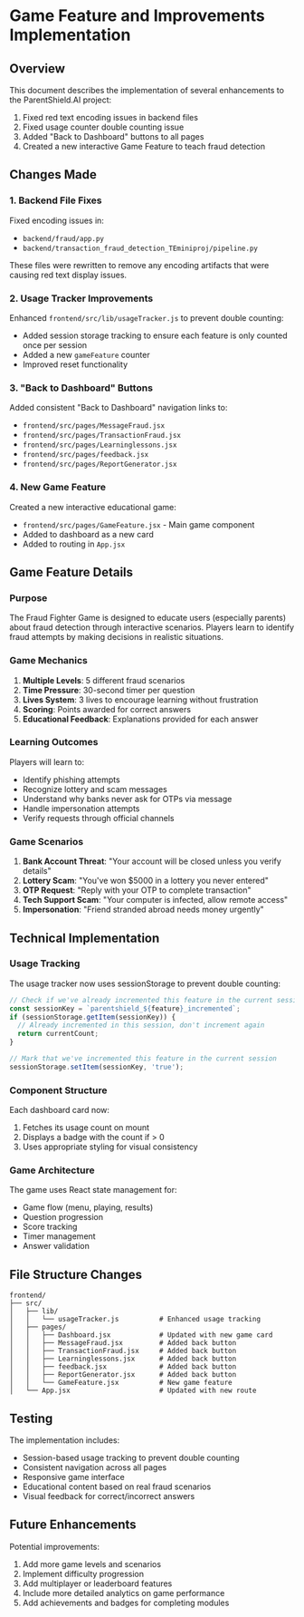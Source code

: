 # Game Feature and Improvements Implementation

## Overview

This document describes the implementation of several enhancements to the ParentShield.AI project:

1. Fixed red text encoding issues in backend files
2. Fixed usage counter double counting issue
3. Added "Back to Dashboard" buttons to all pages
4. Created a new interactive Game Feature to teach fraud detection

## Changes Made

### 1. Backend File Fixes

Fixed encoding issues in:
- `backend/fraud/app.py`
- `backend/transaction_fraud_detection_TEminiproj/pipeline.py`

These files were rewritten to remove any encoding artifacts that were causing red text display issues.

### 2. Usage Tracker Improvements

Enhanced `frontend/src/lib/usageTracker.js` to prevent double counting:
- Added session storage tracking to ensure each feature is only counted once per session
- Added a new `gameFeature` counter
- Improved reset functionality

### 3. "Back to Dashboard" Buttons

Added consistent "Back to Dashboard" navigation links to:
- `frontend/src/pages/MessageFraud.jsx`
- `frontend/src/pages/TransactionFraud.jsx`
- `frontend/src/pages/Learninglessons.jsx`
- `frontend/src/pages/feedback.jsx`
- `frontend/src/pages/ReportGenerator.jsx`

### 4. New Game Feature

Created a new interactive educational game:
- `frontend/src/pages/GameFeature.jsx` - Main game component
- Added to dashboard as a new card
- Added to routing in `App.jsx`

## Game Feature Details

### Purpose
The Fraud Fighter Game is designed to educate users (especially parents) about fraud detection through interactive scenarios. Players learn to identify fraud attempts by making decisions in realistic situations.

### Game Mechanics
1. **Multiple Levels**: 5 different fraud scenarios
2. **Time Pressure**: 30-second timer per question
3. **Lives System**: 3 lives to encourage learning without frustration
4. **Scoring**: Points awarded for correct answers
5. **Educational Feedback**: Explanations provided for each answer

### Learning Outcomes
Players will learn to:
- Identify phishing attempts
- Recognize lottery and scam messages
- Understand why banks never ask for OTPs via message
- Handle impersonation attempts
- Verify requests through official channels

### Game Scenarios
1. **Bank Account Threat**: "Your account will be closed unless you verify details"
2. **Lottery Scam**: "You've won $5000 in a lottery you never entered"
3. **OTP Request**: "Reply with your OTP to complete transaction"
4. **Tech Support Scam**: "Your computer is infected, allow remote access"
5. **Impersonation**: "Friend stranded abroad needs money urgently"

## Technical Implementation

### Usage Tracking
The usage tracker now uses sessionStorage to prevent double counting:
```javascript
// Check if we've already incremented this feature in the current session
const sessionKey = `parentshield_${feature}_incremented`;
if (sessionStorage.getItem(sessionKey)) {
  // Already incremented in this session, don't increment again
  return currentCount;
}

// Mark that we've incremented this feature in the current session
sessionStorage.setItem(sessionKey, 'true');
```

### Component Structure
Each dashboard card now:
1. Fetches its usage count on mount
2. Displays a badge with the count if > 0
3. Uses appropriate styling for visual consistency

### Game Architecture
The game uses React state management for:
- Game flow (menu, playing, results)
- Question progression
- Score tracking
- Timer management
- Answer validation

## File Structure Changes

```
frontend/
├── src/
│   ├── lib/
│   │   └── usageTracker.js          # Enhanced usage tracking
│   ├── pages/
│   │   ├── Dashboard.jsx            # Updated with new game card
│   │   ├── MessageFraud.jsx         # Added back button
│   │   ├── TransactionFraud.jsx     # Added back button
│   │   ├── Learninglessons.jsx      # Added back button
│   │   ├── feedback.jsx             # Added back button
│   │   ├── ReportGenerator.jsx      # Added back button
│   │   └── GameFeature.jsx          # New game feature
│   └── App.jsx                      # Updated with new route
```

## Testing

The implementation includes:
- Session-based usage tracking to prevent double counting
- Consistent navigation across all pages
- Responsive game interface
- Educational content based on real fraud scenarios
- Visual feedback for correct/incorrect answers

## Future Enhancements

Potential improvements:
1. Add more game levels and scenarios
2. Implement difficulty progression
3. Add multiplayer or leaderboard features
4. Include more detailed analytics on game performance
5. Add achievements and badges for completing modules
